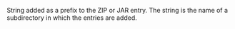 String added as a prefix to the ZIP or JAR entry.
            The string is the name of a subdirectory in which the
            entries are added.